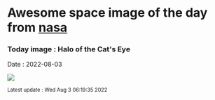 
# Awesome space image of the day from [nasa](https://api.nasa.gov/)

### Today image : Halo of the Cat's Eye

Date : 2022-08-03


![](https://apod.nasa.gov/apod/image/2208/CatsHalo_Falls_960.jpg)

<small>Latest update : Wed Aug  3 06:19:35 2022</small>


